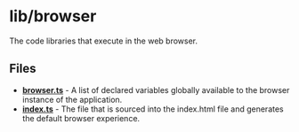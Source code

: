 # lib/browser
The code libraries that execute in the web browser.

## Files
<!-- Do not edit below this line.  Contents dynamically populated. -->

* **[browser.ts](browser.ts)** - A list of declared variables globally available to the browser instance of the application.
* **[index.ts](index.ts)** - The file that is sourced into the index.html file and generates the default browser experience.